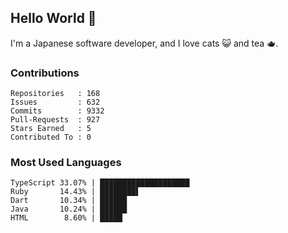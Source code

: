 ## Hello World 👋

I'm a Japanese software developer, and I love cats 😺 and tea 🫖.

### Contributions

    Repositories   : 168
    Issues         : 632
    Commits        : 9332
    Pull-Requests  : 927
    Stars Earned   : 5
    Contributed To : 0

### Most Used Languages

    TypeScript 33.07% | ████████████████████
    Ruby       14.43% | ████████▌
    Dart       10.34% | ██████
    Java       10.24% | ██████
    HTML        8.60% | █████
